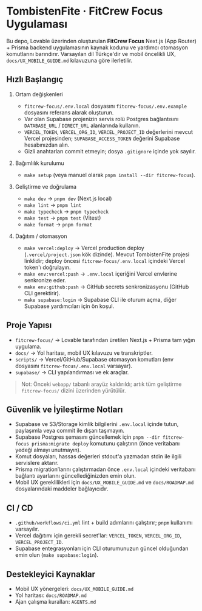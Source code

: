 # TombistenFite · FitCrew Focus Uygulaması

Bu depo, Lovable üzerinden oluşturulan **FitCrew Focus** Next.js (App Router) + Prisma backend uygulamasının kaynak kodunu ve yardımcı otomasyon komutlarını barındırır. Varsayılan dil Türkçe'dir ve mobil öncelikli UX, `docs/UX_MOBILE_GUIDE.md` kılavuzuna göre ilerletilir.

## Hızlı Başlangıç

1. Ortam değişkenleri
   - `fitcrew-focus/.env.local` dosyasını `fitcrew-focus/.env.example` dosyasını referans alarak oluşturun.
   - Var olan Supabase projenizin servis rolü Postgres bağlantısını `DATABASE_URL` / `DIRECT_URL` alanlarında kullanın.
   - `VERCEL_TOKEN`, `VERCEL_ORG_ID`, `VERCEL_PROJECT_ID` değerlerini mevcut Vercel projesinden; `SUPABASE_ACCESS_TOKEN` değerini Supabase hesabınızdan alın.
   - Gizli anahtarları commit etmeyin; dosya `.gitignore` içinde yok sayılır.

2. Bağımlılık kurulumu
   - `make setup` (veya manuel olarak `pnpm install --dir fitcrew-focus`).

3. Geliştirme ve doğrulama
   - `make dev` → `pnpm dev` (Next.js local)
   - `make lint` → `pnpm lint`
   - `make typecheck` → `pnpm typecheck`
   - `make test` → `pnpm test` (Vitest)
   - `make format` → `pnpm format`

4. Dağıtım / otomasyon
   - `make vercel:deploy` → Vercel production deploy (`.vercel/project.json` kök dizinde). Mevcut TombistenFite projesi linklidir; deploy öncesi `fitcrew-focus/.env.local` içindeki Vercel token'ı doğrulayın.
   - `make env:vercel:push` → `.env.local` içeriğini Vercel envlerine senkronize eder.
   - `make env:github:push` → GitHub secrets senkronizasyonu (GitHub CLI gerektirir).
   - `make supabase:login` → Supabase CLI ile oturum açma, diğer Supabase yardımcıları için ön koşul.

## Proje Yapısı

- `fitcrew-focus/` → Lovable tarafından üretilen Next.js + Prisma tam yığın uygulama.
- `docs/` → Yol haritası, mobil UX kılavuzu ve transkriptler.
- `scripts/` → Vercel/GitHub/Supabase otomasyon komutları (env dosyasını `fitcrew-focus/.env.local` varsayar).
- `supabase/` → CLI yapılandırması ve ek araçlar.

> Not: Önceki `webapp/` tabanlı arayüz kaldırıldı; artık tüm geliştirme `fitcrew-focus/` dizini üzerinden yürütülür.

## Güvenlik ve İyileştirme Notları

- Supabase ve S3/Storage kimlik bilgilerini `.env.local` içinde tutun, paylaşımla veya commit ile dışarı taşımayın.
- Supabase Postgres şemasını güncellemek için `pnpm --dir fitcrew-focus prisma:migrate deploy` komutunu çalıştırın (önce veritabanı yedeği almayı unutmayın).
- Komut dosyaları, hassas değerleri stdout'a yazmadan stdin ile ilgili servislere aktarır.
- Prisma migration’larını çalıştırmadan önce `.env.local` içindeki veritabanı bağlantı ayarlarını güncellediğinizden emin olun.
- Mobil UX gereklilikleri için `docs/UX_MOBILE_GUIDE.md` ve `docs/ROADMAP.md` dosyalarındaki maddeler bağlayıcıdır.

## CI / CD

- `.github/workflows/ci.yml` lint + build adımlarını çalıştırır; `pnpm` kullanımı varsayılır.
- Vercel dağıtımı için gerekli secret'lar: `VERCEL_TOKEN`, `VERCEL_ORG_ID`, `VERCEL_PROJECT_ID`.
- Supabase entegrasyonları için CLI oturumunuzun güncel olduğundan emin olun (`make supabase:login`).

## Destekleyici Kaynaklar

- Mobil UX yönergeleri: `docs/UX_MOBILE_GUIDE.md`
- Yol haritası: `docs/ROADMAP.md`
- Ajan çalışma kuralları: `AGENTS.md`

